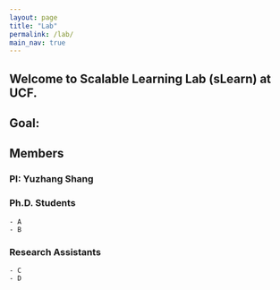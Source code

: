 ```yaml
---
layout: page
title: "Lab"
permalink: /lab/
main_nav: true
---
```


## Welcome to Scalable Learning Lab (sLearn) at UCF.    

## Goal:

## Members
### PI: Yuzhang Shang
### Ph.D. Students
    - A
    - B
### Research Assistants
    - C
    - D